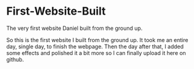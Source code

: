 # First-Website-Built
The very first website Daniel built from the ground up.

So this is the first website I built from the ground up. It took me an entire day, single day, to finish the webpage.
Then the day after that, I added some effects and polished it a bit more so I can finally upload it here on github.
